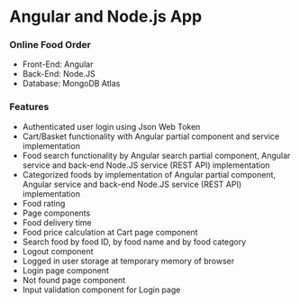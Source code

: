 # Angular and Node.js App

### Online Food Order

- Front-End: Angular
- Back-End: Node.JS
- Database: MongoDB Atlas

### Features

- Authenticated user login using Json Web Token
- Cart/Basket functionality with Angular partial component and service implementation
- Food search functionality by Angular search partial component, Angular service and back-end Node.JS service (REST API)
  implementation
- Categorized foods by implementation of Angular partial component, Angular service and back-end Node.JS service (REST
  API) implementation
- Food rating
- Page components
- Food delivery time
- Food price calculation at Cart page component
- Search food by food ID, by food name and by food category
- Logout component
- Logged in user storage at temporary memory of browser
- Login page component
- Not found page component
- Input validation component for Login page

